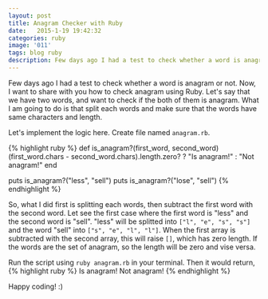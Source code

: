 ```yaml
---
layout: post
title: Anagram Checker with Ruby
date:   2015-1-19 19:42:32
categories: ruby
image: '011'
tags: blog ruby
description: Few days ago I had a test to check whether a word is anagram or not. Now, I want to share with you how to check anagram using Ruby. Let's say that we have two words, and want to check if the both of them is anagram. What I am going to do is that split each words and make sure that the words have same characters and length.
---
```

Few days ago I had a test to check whether a word is anagram or not. Now, I want to share with you how to check anagram using Ruby. Let's say that we have two words, and want to check if the both of them is anagram. What I am going to do is that split each words and make sure that the words have same characters and length.<!--more-->

Let's implement the logic here. Create file named `anagram.rb`.

{% highlight ruby %}
def is_anagram?(first_word, second_word)
  (first_word.chars - second_word.chars).length.zero? ? "Is anagram!" : "Not anagram!"
end

puts is_anagram?("less", "sell")
puts is_anagram?("lose", "sell")
{% endhighlight %}

So, what I did first is splitting each words, then subtract the first word with the second word. Let see the first case where the first word is "less" and the second word is "sell". "less" will be splitted into `["l", "e", "s", "s"]` and the word "sell" into `["s", "e", "l", "l"]`. When the first array is subtracted with the second array, this will raise `[]`, which has zero length. If the words are the set of anagram, so the length will be zero and vise versa.

Run the script using `ruby anagram.rb` in your terminal. Then it would return,
{% highlight ruby %}
Is anagram!
Not anagram!
{% endhighlight %}

Happy coding! :)
